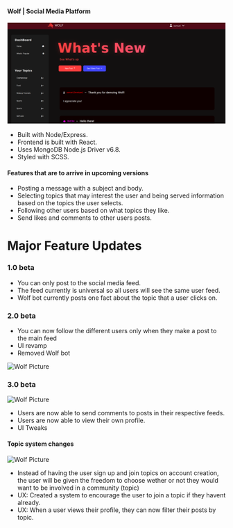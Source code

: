 
#### Wolf | Social Media Platform

![Wolf Picture](/src/assets/wolfSS.png)

- Built with Node/Express.
- Frontend is built with React.
- Uses MongoDB Node.js Driver v6.8.
- Styled with SCSS.

#### Features that are to arrive in upcoming versions

- Posting a message with a subject and body.
- Selecting topics that may interest the user and being served information based on the topics the user selects.
- Following other users based on what topics they like.
- Send likes and comments to other users posts.

# Major Feature Updates

### 1.0 beta

- You can only post to the social media feed.
- The feed currently is universal so all users will see the same user feed.
- Wolf bot currently posts one fact about the topic that a user clicks on.

### 2.0 beta

- You can now follow the different users only when they make a post to the main feed
- UI revamp
- Removed Wolf bot

![Wolf Picture](/src/assets/newBeta.png)

### 3.0 beta

![Wolf Picture](/src/assets/productionWolf.png)

- Users are now able to send comments to posts in their respective feeds.
- Users are now able to view their own profile.
- UI Tweaks

#### Topic system changes

![Wolf Picture](/src/assets/topicsWolf.png)

- Instead of having the user sign up and join topics on account creation, the user will be given the freedom to choose wether or not they would want to be involved in a community (topic)
- UX: Created a system to encourage the user to join a topic if they havent already.
- UX: When a user views their profile, they can now filter their posts by topic.